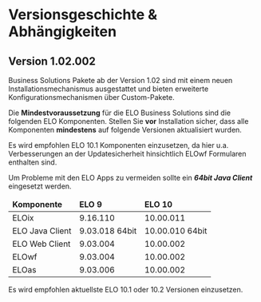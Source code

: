 # Versionsgeschichte & Abhängigkeiten

## Version 1.02.002

Business Solutions Pakete ab der Version 1.02 sind mit einem neuen Installationsmechanismus ausgestattet und bieten erweiterte Konfigurationsmechanismen über Custom-Pakete. 

<span class="tag_warning">Die <span
style='font-weight:bold'>Mindestvoraussetzung</span> für die ELO Business Solutions sind die folgenden ELO Komponenten. Stellen Sie <span
style='font-weight:bold'>vor</span> Installation sicher, dass alle Komponenten <span
style='font-weight:bold'>mindestens</span> auf folgende Versionen aktualisiert wurden.</span>

Es wird empfohlen ELO 10.1 Komponenten einzusetzen, da hier u.a. Verbesserungen an der Updatesicherheit hinsichtlich ELOwf Formularen enthalten sind.

<span class="tag_caution">Um Probleme mit den ELO Apps zu vermeiden sollte ein <span
style='font-weight:bold;font-style:italic'>64bit Java Client</span> eingesetzt werden.</span>

<table><thead><tr><td><span
style='font-weight:bold'>Komponente</span></td><td><span
style='font-weight:bold'>ELO 9</span></td><td><span
style='font-weight:bold'>ELO 10</span></td></tr></thead><tbody><tr><td>ELOix</td><td>9.16.110</td><td>10.00.011</td></tr><tr><td>ELO Java Client</td><td>9.03.018 64bit</td><td>10.00.010 64bit</td></tr><tr><td>ELO Web Client</td><td>9.03.004</td><td>10.00.002</td></tr><tr><td>ELOwf</td><td>9.03.004</td><td>10.00.002</td></tr><tr><td>ELOas</td><td>9.03.006</td><td>10.00.002</td></tr></tbody></table>

Es wird empfohlen aktuellste ELO 10.1 oder 10.2 Versionen einzusetzen.

